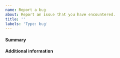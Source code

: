 ```yaml
---
name: Report a bug
about: Report an issue that you have encountered.
title: ''
labels: 'Type: bug'
---
```

#### Summary
<!--Please describe concisely the error you are encountering, specifying what goes wrong and what should have happened. If you get an error message, please post it completely. Consider also to post an image to illustrate more clearly if appropriate.-->

#### Additional information
<!--Provide CIL version and OS version-->
<!--e.g. import cil; print(cil.version)-->


